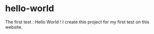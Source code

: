 # hello-world
The first test : Hello World !
I create this project for my first test on this website.
